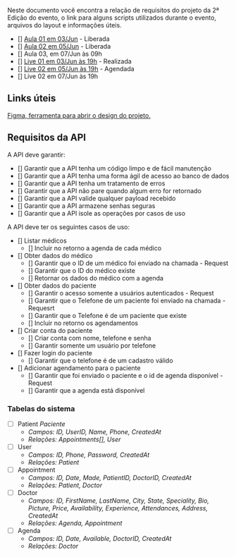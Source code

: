 Neste documento você encontra a relação de requisitos do projeto da 2ª Edição do evento, o link para alguns scripts utilizados durante o evento, arquivos do layout e informações úteis.

- [] [Aula 01 em 03/Jun](https://danieldcs.com/2sdv-aula1) - Liberada
- [] [Aula 02 em 05/Jun](https://danieldcs.com/2sdv-aula2) - Liberada
- [] Aula 03, em 07/Jun às 09h
- [] [Live 01 em 03/Jun às 19h](https://danieldcs.com/2sdv-live1) - Realizada
- [] [Live 02 em 05/Jun às 19h](https://danieldcs.com/2sdv-live2) - Agendada
- [] Live 02 em 07/Jun às 19h

## Links úteis

[Figma, ferramenta para abrir o design do projeto.](https://figma.com/)

## Requisitos da API

A API deve garantir:

- [] Garantir que a API tenha um código limpo e de fácil manutenção
- [] Garantir que a API tenha uma forma ágil de acesso ao banco de dados
- [] Garantir que a API tenha um tratamento de erros
- [] Garantir que a API não pare quando algum erro for retornado
- [] Garantir que a API valide qualquer payload recebido
- [] Garantir que a API armazene senhas seguras
- [] Garantir que a API isole as operações por casos de uso

A API deve ter os seguintes casos de uso:

- [] Listar médicos
  - [] Incluir no retorno a agenda de cada médico
- [] Obter dados do médico
  - [] Garantir que o ID de um médico foi enviado na chamada - Request
  - [] Garantir que o ID do médico existe
  - [] Retornar os dados do médico com a agenda
- [] Obter dados do paciente
  - [] Garantir o acesso somente a usuários autenticados - Request
  - [] Garantir que o Telefone de um paciente foi enviado na chamada - Requesrt
  - [] Garantir que o Telefone é de um paciente que existe
  - [] Incluir no retorno os agendamentos
- [] Criar conta do paciente
  - [] Criar conta com nome, telefone e senha
  - [] Garantir somente um usuário por telefone
- [] Fazer login do paciente
  - [] Garantir que o telefone é de um cadastro válido
- [] Adicionar agendamento para o paciente
  - [] Garantir que foi enviado o paciente e o id de agenda disponível - Request
  - [] Garantir que a agenda está disponível

### Tabelas do sistema

- [ ] Patient _Paciente_
  - _Campos: ID, UserID, Name, Phone, CreatedAt_
  - _Relações: Appointments[], User_
- [ ] User
  - _Campos: ID, Phone, Password, CreatedAt_
  - _Relações: Patient_
- [ ] Appointment
  - _Campos: ID, Date, Made, PatientID, DoctorID, CreatedAt_
  - _Relações: Patient, Doctor_
- [ ] Doctor
  - _Campos: ID, FirstName, LastName, City, State, Speciality, Bio, Picture, Price, Availability, Experience, Attendances, Address, CreatedAt_
  - _Relações: Agenda, Appointment_
- [ ] Agenda
  - _Campos: ID, Date, Available, DoctorID, CreatedAt_
  - _Relações: Doctor_
